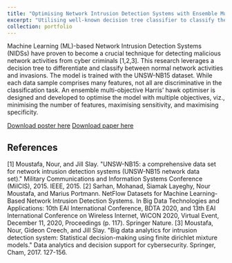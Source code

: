 ```yaml
---
title: "Optimising Network Intrusion Detection Systems with Ensemble Multi-objective Harris' Hawks Optimiser"
excerpt: "Utilising well-known decision tree classifier to classify the normal network activity and network anomalies."
collection: portfolio
---
```


Machine Learning (ML)-based Network Intrusion Detection Systems (NIDSs) have proven to become a crucial technique for detecting malicious network activities from cyber criminals [1,2,3]. This research leverages a decision tree to differentiate and classify between normal network activities and invasions. The model is trained with the UNSW-NB15 dataset.  While each data sample comprises many features, not all are discriminative in the classification task. An ensemble multi-objective Harris’ hawk optimiser is designed and developed to optimise the model with multiple objectives, viz., minimising the number of features, maximising sensitivity, and maximising specificity.

[Download poster here](https://kelza23.github.io/profile/files/DSS_Poster_(Kelvin).pdf)
[Download paper here](https://doi.org/10.1007/s00500-023-08952-w)

## References
[1] Moustafa, Nour, and Jill Slay. "UNSW-NB15: a comprehensive data set for network intrusion detection systems (UNSW-NB15 network data set)." Military Communications and Information Systems Conference (MilCIS), 2015. IEEE, 2015.
[2] Sarhan, Mohanad, Siamak Layeghy, Nour Moustafa, and Marius Portmann. NetFlow Datasets for Machine Learning-Based Network Intrusion Detection Systems. In Big Data Technologies and Applications: 10th EAI International Conference, BDTA 2020, and 13th EAI International Conference on Wireless Internet, WiCON 2020, Virtual Event, December 11, 2020, Proceedings (p. 117). Springer Nature.
[3] Moustafa, Nour, Gideon Creech, and Jill Slay. "Big data analytics for intrusion detection system: Statistical decision-making using finite dirichlet mixture models." Data analytics and decision support for cybersecurity. Springer, Cham, 2017. 127-156.

